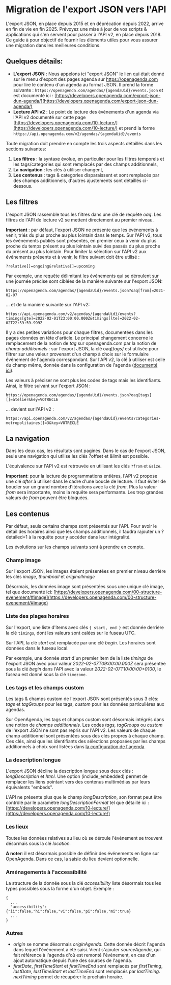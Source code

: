 # Migration de l'export JSON vers l'API

L'export JSON, en place depuis 2015 et en déprécation depuis 2022, arrive en fin de vie en fin 2025. Prévoyez une mise à jour de vos scripts & applications qui s'en servent pour passer à l'API v2, en place depuis 2018. Ce guide à pour objectif de fournir les éléments utiles pour vous assurer une migration dans les meilleures conditions.

## Quelques détails:

*   **L'export JSON** : Nous appelons ici "export JSON" le lien qui était donné sur le menu d'export des pages agenda sur https://openagenda.com pour lire le contenu d'un agenda au format JSON. Il prend la forme suivante : `https://openagenda.com/agendas/{agendaUid}/events.json` et est documenté ici : [https://developers.openagenda.com/export-json-dun-agenda/](https://developers.openagenda.com/export-json-dun-agenda/)
*   **Lecture API v2** : Le point de lecture des événements d'un agenda via l'API v2 documenté sur cette page [https://developers.openagenda.com/10-lecture/](https://developers.openagenda.com/10-lecture/) et prend la forme `https://api.openagenda.com/v2/agendas/{agendaUid}/events`

Toute migration doit prendre en compte les trois aspects détaillés dans les sections suivantes:

1.  **Les filtres** : la syntaxe évolue, en particulier pour les filtres temporels et les tags/categories qui sont remplacés par des champs additionnels,
2.  **La navigation** : les clés à utiliser changent,
3.  **Les contenus** : tags & categories disparaissent et sont remplacés par des champs additionnels, d'autres ajustements sont détaillés ci-dessous.

## Les filtres

L'export JSON rassemble tous les filtres dans une clé de requête _oaq_. Les filtres de l'API de lecture v2 se mettent directement au premier niveau.

**Important** : par défaut, l'export JSON ne présente que les événements à venir, triés du plus proche au plus lointain dans le temps. Sur l'API v2, tous les événements publiés sont présentés, en premier ceux à venir du plus proche du temps présent au plus lointain suivi des passés du plus proche du présent au plus lointain. Pour limiter la sélection sur l'API v2 aux événements présents et à venir, le filtre suivant doit être utilisé :

`?relative[]=ongoing&relative[]=upcoming`

Par exemple, une requête délimitant les événements qui se déroulent sur une journée précise sont ciblées de la manière suivante sur l'export JSON:

`https://openagenda.com/agendas/{agendaUid}/events.json?oaq[from]=2021-02-07`

... et de la manière suivante sur l'API v2:

`https://api.openagenda.com/v2/agendas/{agendaUid}/events?timings[gte]=2022-02-01T23:00:00.000Z&timings[lte]=2022-02-02T22:59:59.999Z`

Il y a des petites variations pour chaque filtres, documentées dans les pages données en tête d'article. Le principal changement concerne le remplacement de la notion de _tag_ sur openagenda.com par la notion de _champ additionnels_ : sur l'export JSON, la clé oaq\[_tags\]_ est utilisée pour filtrer sur une valeur provenant d'un champ à choix sur le formulaire événement de l'agenda correspondant. Sur l'API v2, la clé à utiliser est celle du champ même, donnée dans la configuration de l'agenda ([documenté ici](/agendas/lecture)).

Les valeurs à préciser ne sont plus les codes de tags mais les identifiants. Ainsi, le filtre suivant sur l'export JSON :

`https://openagenda.com/agendas/{agendaUid}/events.json?oaq[tags][]=atelier&key=VOTRECLE`

... devient sur l'API v2 :

`https://api.openagenda.com/v2/agendas/{agendaUid}/events?categories-metropolitaines[]=3&key=VOTRECLE`

## La navigation

Dans les deux cas, les résultats sont paginés. Dans le cas de l'export JSON, seule une navigation qui utilise les clés ?offset et &limit est possible.

L'équivalence sur l'API v2 est retrouvée en utilisant les clés `?from` et `&size`.

**Important**: pour la lecture de programmations entières, l'API v2 propose une clé _after_ à utiliser dans le cadre d'une boucle de lecture. Il faut éviter de boucler sur un grand nombre d'itérations avec la clé _from_. Plus la valeur _from_ sera importante, moins la requête sera performante. Les trop grandes valeurs de _from_ peuvent être bloquées.

## Les contenus

Par défaut, seuls certains champs sont présentés sur l'API. Pour avoir le détail des horaires ainsi que les champs additionnels, il faudra rajouter un ?detailed=1 à la requête pour y accéder dans leur intégralité.

Les évolutions sur les champs suivants sont à prendre en compte.

### Champ image

Sur l'export JSON, les images étaient présentées en premier niveau derrière les clés _image, thumbnail_ et _originalImage_

Désormais, les données image sont présentées sous une unique clé image, tel que documenté ici: [https://developers.openagenda.com/00-structure-evenement/#image](https://developers.openagenda.com/00-structure-evenement/#image)

### Liste des plages horaires

Sur l'export, une liste d'items avec clés `{ start, end }` est donnée derrière la clé `timings`, dont les valeurs sont calées sur le fuseau UTC.

Sur l'API, la clé _start_ est remplacée par une clé _begin._ Les horaires sont données dans le fuseau local.

Par exemple, une donnée _start_ d'un premier item de la liste _timings_ de l'export JSON avec pour valeur _2022-02-07T09:00:00.000Z_ sera présentée sous la clé _begin_ dans l'API avec la valeur _2022-02-07T10:00:00+0100_, le fuseau est donné sous la clé `timezone`.

### Les tags et les champs custom

Les tags & champs custom de l'export JSON sont présentés sous 3 clés: _tags_ et _tagGroups_ pour les tags, _custom_ pour les données particulières aux agendas.

Sur OpenAgenda, les tags et champs custom sont désormais intégrés dans une notion de _champs additionnels._ Les codes _tags, tagGroups_ ou _custom_ de l'export JSON ne sont pas repris sur l'API v2. Les valeurs de chaque champ additionnel sont présentées sous des clés propres à chaque champ. Ces clés, ainsi que les identifiants des sélections proposées par les champs additionnels à choix sont listées dans [la configuration de l'agenda](/agendas/lecture).

### La description longue

L'export JSON décline la description longue sous deux clés : _longDescription_ et _html._ Une option (include\_embedded) permet de remplacer les liens pointant vers des contenus multimédias par leurs équivalents "embeds".

L'API ne présente plus que le champ _longDescription_, son format peut être contrôlé par le paramètre _longDescriptionFormat_ tel que détaillé ici : [https://developers.openagenda.com/10-lecture/](https://developers.openagenda.com/10-lecture/)

### Les lieux

Toutes les données relatives au lieu où se déroule l'événement se trouvent désormais sous la clé _location._

**A noter**: il est désormais possible de définir des événements en ligne sur OpenAgenda. Dans ce cas, la saisie du lieu devient optionnelle.

### Aménagements à l'accessibilité

La structure de la donnée sous la clé _accessibility_ liste désormais tous les types possibles sous la forme d'un objet. Exemple :

```
{
  ...
  "accessibility":{"ii":false,"hi":false,"vi":false,"pi":false,"mi":true}
  ...
}
```

### Autres

*   _origin_ se nomme désormais _originAgenda._ Cette donnée décrit l'agenda dans lequel l'événement a été saisi. Vient s'ajouter _sourceAgenda_, qui fait référence à l'agenda d'où est remonté l'événement, en cas d'un ajout automatique depuis l'une des sources de l'agenda.
* _firstDate_, _firstTimeStart_ et _firstTimeEnd_ sont remplacés par _firstTiming_, _lastDate_, _lastTimeStart_ et _lastTimeEnd_ sont remplacés par _lastTiming_. _nextTiming_ permet de récupérer le prochain horaire.